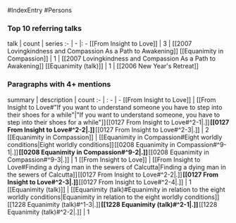 #IndexEntry #Persons

### Top 10 referring talks
talk | count | series
:- | - |: -
[[From Insight to Love]] | 3 | [[2007 Lovingkindness and Compassion As a Path to Awakening]]
[[Equanimity in Compassion]] | 1 | [[2007 Lovingkindness and Compassion As a Path to Awakening]]
[[Equanimity (talk)]] | 1 | [[2006 New Year's Retreat]]

### Paragraphs with 4+ mentions
summary | description | count
:- | : - | -
[[From Insight to Love]] | [[From Insight to Love#"If you want to understand someone you have to step into their shoes for a while"\|"If you want to understand someone, you have to step into their shoes for a while"]] [[0127 From Insight to Love#^2-1\|.]] **[[0127 From Insight to Love#^2-2\|.]]** [[0127 From Insight to Love#^2-3\|.]] | 2
[[Equanimity in Compassion]] | [[Equanimity in Compassion#Eight worldly conditions\|Eight worldly conditions]] [[0208 Equanimity in Compassion#^9-1\|.]] **[[0208 Equanimity in Compassion#^9-2\|.]]** [[0208 Equanimity in Compassion#^9-3\|.]] | 1
[[From Insight to Love]] | [[From Insight to Love#Finding a dying man in the sewers of Calcutta\|Finding a dying man in the sewers of Calcutta]] [[0127 From Insight to Love#^2-2\|.]] **[[0127 From Insight to Love#^2-3\|.]]** [[0127 From Insight to Love#^2-4\|.]] | 1
[[Equanimity (talk)]] | [[Equanimity (talk)#Equanimity in relation to the eight worldly conditions\|Equanimity in relation to the eight worldly conditions]] [[1228 Equanimity (talk)#^1-3\|.]] **[[1228 Equanimity (talk)#^2-1\|.]]** [[1228 Equanimity (talk)#^2-2\|.]] | 1

